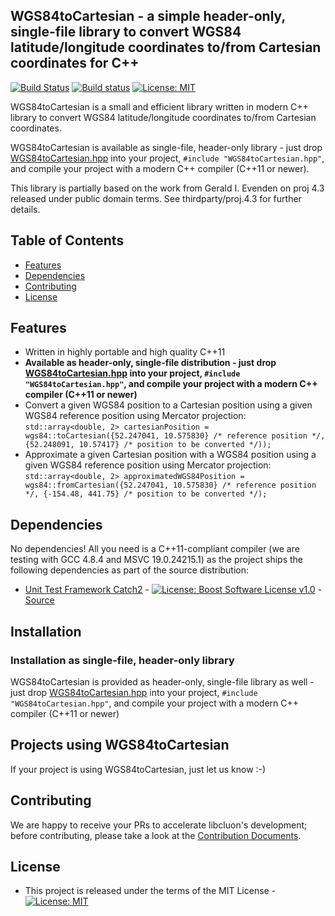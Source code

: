 ## WGS84toCartesian - a simple header-only, single-file library to convert WGS84 latitude/longitude coordinates to/from Cartesian coordinates for C++

[![Build Status](https://travis-ci.org/chrberger/WGS84toCartesian.svg?branch=master)](https://travis-ci.org/chrberger/WGS84toCartesian) [![Build status](https://ci.appveyor.com/api/projects/status/i3swddat4tlnxmm5?svg=true)](https://ci.appveyor.com/project/chrberger/WGS84toCartesian) [![License: MIT](https://img.shields.io/badge/License-MIT-blue.svg)](https://opensource.org/licenses/MIT)

WGS84toCartesian is a small and efficient library written in modern C++ library to convert WGS84 latitude/longitude coordinates to/from Cartesian coordinates.

WGS84toCartesian is available as single-file, header-only library - just drop [WGS84toCartesian.hpp](https://raw.githubusercontent.com/chrberger/WGS84toCartesian/master/WGS84toCartesian.hpp) into your project, `#include "WGS84toCartesian.hpp"`, and compile your project with a modern C++ compiler (C++11 or newer).

This library is partially based on the work from Gerald I. Evenden on proj 4.3 released under public domain terms. See thirdparty/proj.4.3 for further details.


## Table of Contents
* [Features](#features)
* [Dependencies](#dependencies)
* [Contributing](#contributing)
* [License](#license)


## Features
* Written in highly portable and high quality C++11
* **Available as header-only, single-file distribution - just drop [WGS84toCartesian.hpp](https://raw.githubusercontent.com/chrberger/WGS84toCartesian/master/WGS84toCartesian.hpp) into your project, `#include "WGS84toCartesian.hpp"`, and compile your project with a modern C++ compiler (C++11 or newer)**
* Convert a given WGS84 position to a Cartesian position using a given WGS84 reference position using Mercator projection: `std::array<double, 2> cartesianPosition = wgs84::toCartesian({52.247041, 10.575830} /* reference position */, {52.248091, 10.57417} /* position to be converted */));`
* Approximate a given Cartesian position with a WGS84 position using a given WGS84 reference position using Mercator projection: `std::array<double, 2> approximatedWGS84Position = wgs84::fromCartesian({52.247041, 10.575830} /* reference position */, {-154.48, 441.75} /* position to be converted */);`


## Dependencies
No dependencies! All you need is a C++11-compliant compiler (we are testing with GCC 4.8.4 and MSVC 19.0.24215.1) as the project ships the following dependencies as part of the source distribution:

* [Unit Test Framework Catch2](https://github.com/catchorg/Catch2/releases/tag/v2.1.1) - [![License: Boost Software License v1.0](https://img.shields.io/badge/License-Boost%20v1-blue.svg)](http://www.boost.org/LICENSE_1_0.txt) - [Source](https://github.com/chrberger/stringtoolbox/blob/master/test/catch.hpp)


## Installation
### Installation as single-file, header-only library
WGS84toCartesian is provided as header-only, single-file library as well - just drop [WGS84toCartesian.hpp](https://raw.githubusercontent.com/chrberger/WGS84toCartesian/master/WGS84toCartesian.hpp) into your project, `#include "WGS84toCartesian.hpp"`, and compile your project with a modern C++ compiler (C++11 or newer)


## Projects using WGS84toCartesian
If your project is using WGS84toCartesian, just let us know :-)


## Contributing
We are happy to receive your PRs to accelerate libcluon's development; before contributing, please take a look at the [Contribution Documents](CONTRIBUTING.md).


## License
* This project is released under the terms of the MIT License - [![License: MIT](https://img.shields.io/badge/License-MIT-blue.svg)](https://opensource.org/licenses/MIT)

